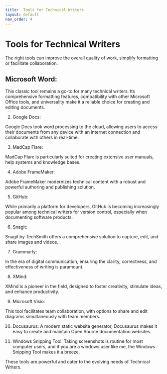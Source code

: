 ```yaml
---
title:  Tools for Technical Writers
layout: default
nav_order: 4
---
```


# Tools for Technical Writers
The right tools can improve the overall quality of work, simplify formatting or facilitate collaboration. 


## Microsoft Word:

This classic tool remains a go-to for many technical writers. Its comprehensive formatting features, compatibility with other Microsoft Office tools, and universality make it a reliable choice for creating and editing documents.

2. Google Docs:

Google Docs took word processing to the cloud, allowing users to access their documents from any device with an internet connection and collaborate with others in real-time.

3. MadCap Flare:

MadCap Flare is particularly suited for creating extensive user manuals, help systems and knowledge bases. 

4. Adobe FrameMaker:
 
Adobe FrameMaker modernizes technical content with a robust and powerful authoring and publishing solution.

5. GitHub:

While primarily a platform for developers, GitHub is becoming increasingly popular among technical writers for version control, especially when documenting software products. 

6. Snagit:

Snagit by TechSmith offers a comprehensive solution to capture, edit, and share images and videos. 

7. Grammarly:

In the era of digital communication, ensuring the clarity, correctness, and effectiveness of writing is paramount.

8. XMind:

XMind is a pioneer in the field, designed to foster creativity, stimulate ideas, and enhance productivity.

9. Microsoft Visio:

This tool  facilitates team collaboration, with options to share and edit diagrams simultaneously with team members.

10. Docusaurus:
A modern static website generator, Docusaurus makes it easy to create and maintain Open Source documentation websites. 


11. Windows Snipping Tool:
Taking screenshots is routine for most computer users, and if you are a windows user like me, the Windows Snipping Tool makes it a breeze.


These tools are powerful and cater to the evolving needs of Technical Writers.

